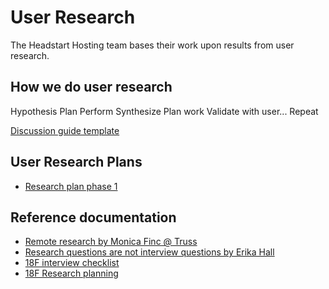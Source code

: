 # User Research

The Headstart Hosting team bases their work upon results from user research.

## How we do user research

Hypothesis
Plan
Perform
Synthesize
Plan work
Validate with user...
Repeat

[Discussion guide template](./discussion-guide-template.md)

## User Research Plans

- [Research plan phase 1](./research-plan-phase1.md)

## Reference documentation

- [Remote research by Monica Finc @ Truss](https://truss.works/blog/research-from-home)
- [Research questions are not interview questions by Erika Hall](https://medium.com/mule-design/research-questions-are-not-interview-questions-7f90602eb533)
- [18F interview checklist](https://methods.18f.gov/interview-checklist/)
- [18F Research planning](https://ux-guide.18f.gov/research/do/)
